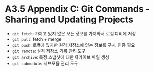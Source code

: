 # A3.5 Appendix C: Git Commands - Sharing and Updating Projects

- `git fetch`: 가지고 있지 않은 모든 정보를 가져와서 로컬 디비에 저장
- `git pull`: fetch + merge
- `git push`: 로컬에 있지만 원격 저장소에 없는 정보를 푸시. 인증 필요
- `git remote`: 원격 저장소 기록 관리 도구
- `git archive`: 특정 스냅샷에 대한 아카이브 파일 생성
- `git submodule`: 서브모듈 관리 도구
